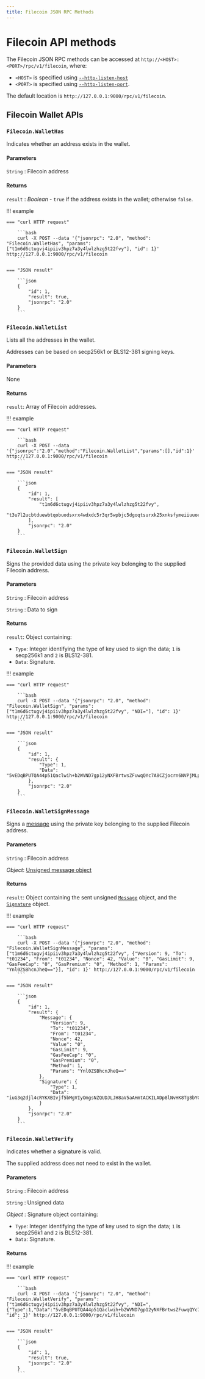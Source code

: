 ```yaml
---
title: Filecoin JSON RPC Methods
---
```


# Filecoin API methods

The Filecoin JSON RPC methods can be accessed at `http://<HOST>:<PORT>/rpc/v1/filecoin`, where:

* `<HOST>` is specified using [`--http-listen-host`](CLI/CLI-Syntax.md#http-listen-host)
* `<PORT>` is specified using [`--http-listen-port`](CLI/CLI-Syntax.md#http-listen-port).

The default location is `http://127.0.0.1:9000/rpc/v1/filecoin`.

## Filecoin Wallet APIs

### `Filecoin.WalletHas`

Indicates whether an address exists in the wallet.

#### Parameters

`String` : Filecoin address

#### Returns

`result` : _Boolean_ - `true` if the address exists in the wallet; otherwise `false`.

!!! example

    === "curl HTTP request"

        ```bash
        curl -X POST --data '{"jsonrpc": "2.0", "method": "Filecoin.WalletHas", "params": ["t1m6d6ctugvj4ipiiv3hpz7a3y4lwlzhzg5t22fvy"], "id": 1}' http://127.0.0.1:9000/rpc/v1/filecoin
        ```

    === "JSON result"

        ```json
        {
            "id": 1,
            "result": true,
            "jsonrpc": "2.0"
        }
        ```

### `Filecoin.WalletList`

Lists all the addresses in the wallet.

Addresses can be based on secp256k1 or BLS12-381 signing keys.

#### Parameters

None

#### Returns

`result`: Array of Filecoin addresses.

!!! example

    === "curl HTTP request"

        ```bash
        curl -X POST --data '{"jsonrpc":"2.0","method":"Filecoin.WalletList","params":[],"id":1}' http://127.0.0.1:9000/rpc/v1/filecoin
        ```

    === "JSON result"

        ```json
        {
            "id": 1,
            "result": [
                "t1m6d6ctugvj4ipiiv3hpz7a3y4lwlzhzg5t22fvy",
                "t3u7l2ucbtduewbtqobuodsxrx4wdxdc5r3qr5wpbjc5dgoqtsurxk25xnksfymeiiuuoe4d3xf33hyf4nsaja"
            ],
            "jsonrpc": "2.0"
        }
        ```

### `Filecoin.WalletSign`

Signs the provided data using the private key belonging to the supplied Filecoin address.

#### Parameters

`String` : Filecoin address

`String` : Data to sign

#### Returns

`result`: Object containing:

* `Type`: Integer identifying the type of key used to sign the data;
    `1` is secp256k1 and `2` is BLS12-381.
* `Data`: Signature.

!!! example

    === "curl HTTP request"

        ```bash
        curl -X POST --data '{"jsonrpc": "2.0", "method": "Filecoin.WalletSign", "params": ["t1m6d6ctugvj4ipiiv3hpz7a3y4lwlzhzg5t22fvy", "NDI="], "id": 1}' http://127.0.0.1:9000/rpc/v1/filecoin
        ```

    === "JSON result"

        ```json
        {
            "id": 1,
            "result": {
                "Type": 1,
                "Data": "5vEDqBPUTQA44p51Qaclwih+b2WVND7gp12yNXFBrtwsZFuwqQYc7A8CZjocrn6NVPjMLpqvJjGxWY2lXb6a3wE="
            },
            "jsonrpc": "2.0"
        }
        ```

### `Filecoin.WalletSignMessage`

Signs a [message] using the private key belonging to the supplied Filecoin address.

#### Parameters

`String` : Filecoin address

_Object_: [Unsigned message object]

#### Returns

`result`: Object containing the sent unsigned [`Message`](https://filecoin-project.github.io/specs/#systems__filecoin_vm__message)
object, and the [`Signature`](https://filecoin-project.github.io/specs/#message-semantic-validation) object.

!!! example

    === "curl HTTP request"

        ```bash
        curl -X POST --data '{"jsonrpc": "2.0", "method": "Filecoin.WalletSignMessage", "params": ["t1m6d6ctugvj4ipiiv3hpz7a3y4lwlzhzg5t22fvy", {"Version": 9, "To": "t01234", "From": "t01234", "Nonce": 42, "Value": "0", "GasLimit": 9, "GasFeeCap": "0", "GasPremium": "0", "Method": 1, "Params": "Ynl0ZSBhcnJheQ=="}], "id": 1}' http://127.0.0.1:9000/rpc/v1/filecoin
        ```

    === "JSON result"

        ```json
        {
            "id": 1,
            "result": {
                "Message": {
                    "Version": 9,
                    "To": "t01234",
                    "From": "t01234",
                    "Nonce": 42,
                    "Value": "0",
                    "GasLimit": 9,
                    "GasFeeCap": "0",
                    "GasPremium": "0",
                    "Method": 1,
                    "Params": "Ynl0ZSBhcnJheQ=="
                },
                "Signature": {
                    "Type": 1,
                    "Data": "iuG3q2djl4cRYKXBIvjf5bMgVIyOmgsNZQUDJLJH8aV5aAHmtACKILADp8lNvHK8Tg8bYCi8mNFYAI4/cABOJQA="
                }
            },
            "jsonrpc": "2.0"
        }
        ```

### `Filecoin.WalletVerify`

Indicates whether a signature is valid.

The supplied address does not need to exist in the wallet.

#### Parameters

`String` : Filecoin address

`String` : Unsigned data

_Object_ : Signature object containing:

* `Type`: Integer identifying the type of key used to sign the data;
    `1` is secp256k1 and `2` is BLS12-381.
* `Data`: Signature.

#### Returns

!!! example

    === "curl HTTP request"

        ```bash
        curl -X POST --data '{"jsonrpc": "2.0", "method": "Filecoin.WalletVerify", "params": ["t1m6d6ctugvj4ipiiv3hpz7a3y4lwlzhzg5t22fvy", "NDI=", {"Type":1,"Data":"5vEDqBPUTQA44p51Qaclwih+b2WVND7gp12yNXFBrtwsZFuwqQYc7A8CZjocrn6NVPjMLpqvJjGxWY2lXb6a3wE="}], "id": 1}' http://127.0.0.1:9000/rpc/v1/filecoin
        ```

    === "JSON result"

        ```json
        {
            "id": 1,
            "result": true,
            "jsonrpc": "2.0"
        }
        ```

<!-- links -->
[message]: https://filecoin-project.github.io/specs/#systems__filecoin_vm__message
[Unsigned message object]: https://filecoin-project.github.io/specs/#systems__filecoin_vm__message
